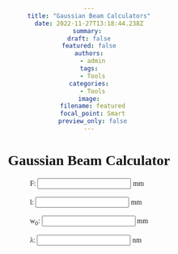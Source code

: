 ```yaml
---
title: "Gaussian Beam Calculators"
date: 2022-11-27T13:18:44.238Z
summary: 
draft: false
featured: false
authors:
  - admin
tags:
  - Tools
categories:
  - Tools
image:
  filename: featured
  focal_point: Smart
  preview_only: false
---
```

<!DOCTYPE html>
<html lang="en">
<head>
    <meta charset="UTF-8">
    <meta name="viewport" content="width=device-width, initial-scale=1.0">
    <title>Gaussian Beam Calculator</title>
    <style>
        body {
            font-family: "Times New Roman", Times, serif;
            text-align: center;
        }
        form {
            text-align: left;
            display: inline-block;
        }
        #result {
            margin-top: 20px;
            font-size: 18px;
        }
    </style>
</head>
<body>
    <h1>Gaussian Beam Calculator</h1>
    <form id="inputForm">
        <label for="F">F:</label>
        <input type="number" id="F" step="any" required> mm<br><br>
        <label for="l">l:</label>
        <input type="number" id="l" step="any" required> mm<br><br>
        <label for="w0">w<sub>0</sub>:</label>
        <input type="number" id="w0" step="any" required> mm<br><br>
        <label for="lambda">λ:</label>
        <input type="number" id="lambda" step="any" required> nm<br><br>
    </form>
    <div id="result"></div>
    <script>
        // 获取输入框元素
        var FInput = document.getElementById('F');
        var lInput = document.getElementById('l');
        var w0Input = document.getElementById('w0');
        var lambdaInput = document.getElementById('lambda');
        // 获取结果显示区域元素
        var resultDiv = document.getElementById('result');
        // 添加输入框的input事件监听器
        [FInput, lInput, w0Input, lambdaInput].forEach(function(input) {
            input.addEventListener('input', function() {
                calculate();
            });
        });
        function calculate() {
            var F = parseFloat(FInput.value) / 1000; // 转换为米
            var l = parseFloat(lInput.value) / 1000; // 转换为米
            var w0 = parseFloat(w0Input.value) / 1000; // 转换为米
            var lambda = parseFloat(lambdaInput.value) / 1e9; // 转换为米
            var l_prime = F + ((l - F) * Math.pow(F, 2)) / ((l - F) ** 2 + ((Math.PI * Math.pow(w0, 2)) / lambda) ** 2);
            var w0_prime_squared = (Math.pow(F, 2) * Math.pow(w0, 2)) / ((l - F) ** 2 + ((Math.PI * Math.pow(w0, 2)) / lambda) ** 2);
            var w0_prime = Math.sqrt(w0_prime_squared) * 1000; // 转换为毫米
            // 显示结果
            resultDiv.innerHTML = "<p>w'<sub>0</sub>:" + w0_prime.toFixed(5) + " mm</p>" + "<p>l':" + (l_prime * 1000).toFixed(5) + " mm</p>";
        }
    </script>
</body>
</html>
